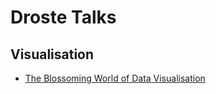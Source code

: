 # Droste Talks

## Visualisation

* [The Blossoming World of Data Visualisation](https://slides.com/martvandeven/datavis/)